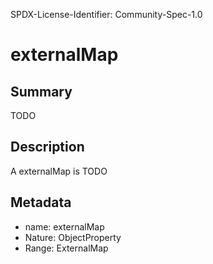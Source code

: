 SPDX-License-Identifier: Community-Spec-1.0

# externalMap

## Summary

TODO

## Description

A externalMap is TODO

## Metadata

- name: externalMap
- Nature: ObjectProperty
- Range: ExternalMap

